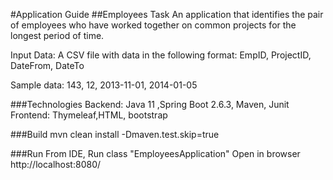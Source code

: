 #Application Guide
##Employees Task
An application that identifies the pair of employees who have worked together on
common projects for the longest period of time.

Input Data:
A CSV file with data in the following format:
EmpID, ProjectID, DateFrom, DateTo

Sample data:
143, 12, 2013-11-01, 2014-01-05

###Technologies
Backend: Java 11 ,Spring Boot 2.6.3, Maven, Junit
Frontend: Thymeleaf,HTML, bootstrap

###Build
mvn clean install -Dmaven.test.skip=true

###Run
From IDE, Run class "EmployeesApplication"
Open in browser http://localhost:8080/